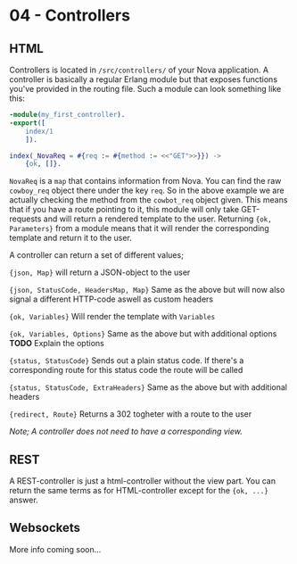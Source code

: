 # 04 - Controllers

## HTML

Controllers is located in `/src/controllers/` of your Nova application. A controller is basically a regular Erlang module but that exposes functions you've provided in
the routing file. Such a module can look something like this:

```erlang
-module(my_first_controller).
-export([
    index/1
    ]).

index(_NovaReq = #{req := #{method := <<"GET">>}}) ->
    {ok, []}.
```

`NovaReq` is a `map` that contains information from Nova. You can find the raw `cowboy_req` object there under the key `req`. So in the above example we are actually checking the method from the `cowbot_req` object given.
This means that if you have a route pointing to it, this module will only take GET-requests and will return a rendered template to the user. Returning `{ok, Parameters}` from a
module means that it will render the corresponding template and return it to the user.

A controller can return a set of different values;

`{json, Map}` will return a JSON-object to the user

`{json, StatusCode, HeadersMap, Map}` Same as the above but will now also signal a different HTTP-code aswell as custom headers

`{ok, Variables}` Will render the template with `Variables`

`{ok, Variables, Options}` Same as the above but with additional options **TODO** Explain the options

`{status, StatusCode}` Sends out a plain status code. If there's a corresponding route for this status code the route will be called

`{status, StatusCode, ExtraHeaders}` Same as the above but with additional headers

`{redirect, Route}` Returns a 302 togheter with a route to the user

*Note; A controller does not need to have a corresponding view.*

## REST

A REST-controller is just a html-controller without the view part. You can return the same terms as for HTML-controller except for the `{ok, ...}` answer.

## Websockets

More info coming soon...
